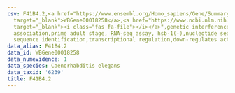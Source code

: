```yaml
---
csv: F41B4.2,<a href="https://www.ensembl.org/Homo_sapiens/Gene/Summary?db=core;g=WBGene00018258"
  target="_blank">WBGene00018258</a>,<a href="https://www.ncbi.nlm.nih.gov/pubmed/30894454"
  target="_blank"><i class="fas fa-file"></i></a>",genetic interference,functional
  association,prime adult stage, RNA-seq assay, hsb-1(-),nucleotide sequence identification,nucleotide
  sequence identification,transcriptional regulation,down-regulates activity
data_alias: F41B4.2
data_id: WBGene00018258
data_numevidence: 1
data_species: Caenorhabditis elegans
data_taxid: '6239'
title: F41B4.2
---
```

